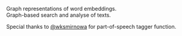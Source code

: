 Graph representations of word embeddings.    
Graph-based search and analyse of texts.  

Special thanks to [@wksmirnowa](https://github.com/wksmirnowa) for part-of-speech tagger function. 
